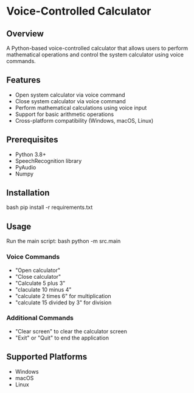 # Voice-Controlled Calculator

## Overview
A Python-based voice-controlled calculator that allows users to perform mathematical operations and control the system calculator using voice commands.

## Features
- Open system calculator via voice command
- Close system calculator via voice command
- Perform mathematical calculations using voice input
- Support for basic arithmetic operations
- Cross-platform compatibility (Windows, macOS, Linux)

## Prerequisites
- Python 3.8+
- SpeechRecognition library
- PyAudio
- Numpy

## Installation
bash
pip install -r requirements.txt


## Usage
Run the main script:
bash
python -m src.main


### Voice Commands
- "Open calculator"
- "Close calculator"
- "Calculate 5 plus 3"
- "claculate 10 minus 4"
- "calculate 2 times 6" for multiplication
- "calculate 15 divided by 3" for division
### Additional Commands
- "Clear screen" to clear the calculator screen
- "Exit" or "Quit" to end the application

## Supported Platforms
- Windows
- macOS
- Linux